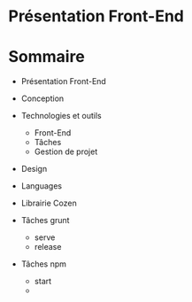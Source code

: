 # Présentation Front-End

# Sommaire

- Présentation Front-End
- Conception
- Technologies et outils

   - Front-End
   - Tâches
   - Gestion de projet 

- Design
- Languages
- Librairie Cozen
- Tâches grunt

   - serve
   - release

- Tâches npm

   - start
   - 
